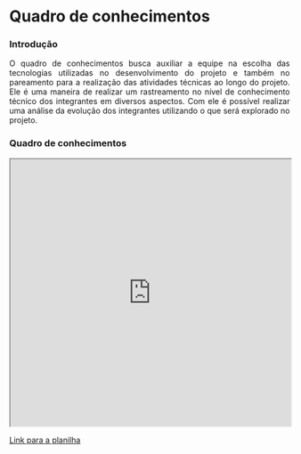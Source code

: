 #	Quadro de conhecimentos

###	Introdução
<p align = "justify">O quadro de conhecimentos busca auxiliar a equipe na escolha das tecnologias utilizadas no desenvolvimento do projeto e também no pareamento para a realização das atividades técnicas ao longo do projeto. Ele é uma maneira de realizar um rastreamento no nível de conhecimento técnico dos integrantes em diversos aspectos. Com ele é possível realizar uma análise da evolução dos integrantes utilizando o que será explorado no projeto.</p>

###	Quadro de conhecimentos

<iframe width="100%" height="480px" style={{minWidth: "640px", minHeight: "480px", backgroundColor: "#f4f4f4", border: "1px solid #efefef" }} src="https://docs.google.com/spreadsheets/d/11IdYfWUDnn3HOPEKDmq2127KZvPgb4m5vXBp_PZ4faE/edit?usp=sharing"></iframe>

[Link para a planilha](https://docs.google.com/spreadsheets/d/11IdYfWUDnn3HOPEKDmq2127KZvPgb4m5vXBp_PZ4faE/edit?usp=sharing)
